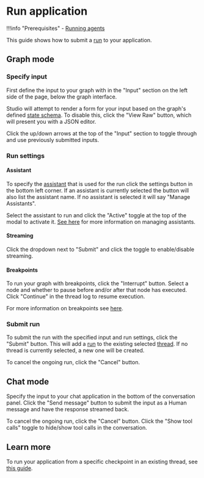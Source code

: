 # Run application

!!!info  "Prerequisites"
    - [Running agents](../../agents/run_agents.md#running-agents)

This guide shows how to submit a [run](../concepts/runs.md) to your application.

## Graph mode

### Specify input
First define the input to your graph with in the "Input" section on the left side of the page, below the graph interface.

Studio will attempt to render a form for your input based on the graph's defined [state schema](../../concepts/low_level.md/#schema). To disable this, click the "View Raw" button, which will present you with a JSON editor.

Click the up/down arrows at the top of the "Input" section to toggle through and use previously submitted inputs.

### Run settings

#### Assistant

To specify the [assistant](../../concepts/assistants.md) that is used for the run click the settings button in the bottom left corner. If an assistant is currently selected the button will also list the assistant name. If no assistant is selected it will say "Manage Assistants".

Select the assistant to run and click the "Active" toggle at the top of the modal to activate it. [See here](./studio/manage_assistants.md) for more information on managing assistants.

#### Streaming
Click the dropdown next to "Submit" and click the toggle to enable/disable streaming.

#### Breakpoints
To run your graph with breakpoints, click the "Interrupt" button. Select a node and whether to pause before and/or after that node has executed. Click "Continue" in the thread log to resume execution.


For more information on breakpoints see [here](../../concepts/breakpoints.md).

### Submit run

To submit the run with the specified input and run settings, click the "Submit" button. This will add a [run](../concepts/runs.md) to the existing selected [thread](../concepts/threads.md). If no thread is currently selected, a new one will be created.

To cancel the ongoing run, click the "Cancel" button.


## Chat mode
Specify the input to your chat application in the bottom of the conversation panel. Click the "Send message" button to submit the input as a Human message and have the response streamed back.

To cancel the ongoing run, click the "Cancel" button. Click the "Show tool calls" toggle to hide/show tool calls in the conversation.

## Learn more

To run your application from a specific checkpoint in an existing thread, see [this guide](./threads_studio.md#edit-thread-history).